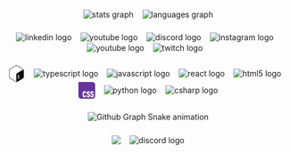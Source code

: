 <!--
<h2 align="center"><h2 align="center">
  👋 Tapping keys under Florida's skies: when !asleep() => code();  – I'm Devin Alsup, confirmed to be 'truthy' and perpetually refactoring life and code with a smile. 😎🧑‍💻
</h2>
-->
###

<div align="center">
  <img align="center" src="https://github-readme-stats-pixelhabits-projects.vercel.app/api?username=PixelHabits&hide_title=false&hide_rank=false&show_icons=true&include_all_commits=true&count_private=true&disable_animations=false&theme=github_dark&locale=en&hide_border=false&hide=contribs&rank_icon=github" height="150" alt="stats graph"  />
  <span>&nbsp;&nbsp;</span>
  <img align="center" src="https://github-readme-stats-pixelhabits-projects.vercel.app/api/top-langs?username=PixelHabits&locale=en&hide_title=false&layout=compact&card_width=320&langs_count=20&theme=github_dark&hide_border=false&hide=pug,ruby,vue,mako,cmake,handlebars" height="150" alt="languages graph"  />
</div>

###

<div align="center">
  <!-- LinkedIn link -->
  <a href="https://www.linkedin.com/in/devin-alsup-282002272/" target="_blank" style="text-decoration: none;">
     <img align="center" src="https://img.shields.io/badge/-LinkedIn-0A66C2?style=flat&logo=linkedin" height="35" alt="linkedin logo"/>
  </a>
  <span>&nbsp;&nbsp;</span>
  <!-- Gmail link -->
  <a href="mailto:devinalsup019@gmail.com" target="_blank" style="text-decoration: none;">
    <img align="center" src="https://img.shields.io/badge/-Gmail-EA4335?style=flat&logo=gmail&logoColor=white" height="35" alt="youtube logo"/>
  </a>
  <span>&nbsp;&nbsp;</span>
  <!-- Discord link -->
  <a href="https://discordapp.com/users/804343729908744203" target="_blank" style="text-decoration: none;">
    <img align="center" src="https://img.shields.io/badge/-Discord-5865F2?style=flat&logo=discord&logoColor=white" height="35" alt="discord logo"/>
  </a>
  <span>&nbsp;&nbsp;</span>
  <!-- Instagram link -->
  <a href="https://instagram.com/alsupdevin" target="_blank" style="text-decoration: none;" >
    <img align="center" src="https://img.shields.io/badge/-Instagram-E4405F?style=flat&logo=instagram&logoColor=white" height="35" alt="instagram logo"/>
  </a>
  <span>&nbsp;&nbsp;</span>
  <!-- YouTube link -->
<a href="http://www.youtube.com/@pixelhabits" target="_blank" style="text-decoration: none;">
    <img align="center" src="https://img.shields.io/badge/-YouTube-FF0000?style=flat&logo=youtube" height="35" alt="youtube logo"/>
  </a>
  <span>&nbsp;&nbsp;</span>
  <!-- Twitch link -->
<a href="https://www.twitch.tv/pixelarchitect" target="_blank" style="text-decoration: none;">
    <img align="center" src="https://img.shields.io/badge/-Twitch-9146FF?style=flat&logo=twitch&logoColor=white" height="35" alt="twitch logo"/>
  </a>
  <span>&nbsp;&nbsp;</span>
</div>

###

<div align="center">
  <img align="center" src="./assets/bash-logo.svg" height="30" alt="Bash logo" />
  <span>&nbsp;&nbsp;</span>
  <img align="center" src="https://cdn.jsdelivr.net/gh/devicons/devicon/icons/typescript/typescript-original.svg" height="30" alt="typescript logo"  />
  <span>&nbsp;&nbsp;</span>
  <img align="center" src="https://cdn.jsdelivr.net/gh/devicons/devicon/icons/javascript/javascript-original.svg" height="30" alt="javascript logo"  />
  <span>&nbsp;&nbsp;</span>
  <img align="center" src="https://cdn.jsdelivr.net/gh/devicons/devicon/icons/react/react-original.svg" height="30" alt="react logo"  />
  <span>&nbsp;&nbsp;</span>
  <img align="center" src="https://cdn.jsdelivr.net/gh/devicons/devicon/icons/html5/html5-original.svg" height="30" alt="html5 logo"  />
  <span>&nbsp;&nbsp;</span>
  <img align="center" src="./assets/css-logo.svg" height="30" alt="css3 logo"  />
  <span>&nbsp;&nbsp;</span>
  <img align="center" src="https://cdn.jsdelivr.net/gh/devicons/devicon/icons/python/python-original.svg" height="30" alt="python logo"  />
  <span>&nbsp;&nbsp;</span>
  <img align="center" src="https://cdn.jsdelivr.net/gh/devicons/devicon/icons/c/c-original.svg" height="30" alt="csharp logo"  />
</div>

###

<div align="center">
  <img align="center" src="https://raw.githubusercontent.com/PixelHabits/PixelHabits/output/snake.sv" alt="Github Graph Snake animation" />
</div>

###

<div align="center">
  <img align="center" height="140" aspect-ratio="16 / 9" src="https://i.imgflip.com/8j97fl.gif"/>
  <span>&nbsp;&nbsp;</span>
  <img align="center" height="140" aspect-ratio="16 / 9" src="https://github-readme-quotes-bay.vercel.app/quote?theme=dracula&animation=default&layout=default&font=default&fontColor=white&bgColor=black" alt="discord logo"/>
</div>
<div align="center">
</div>
